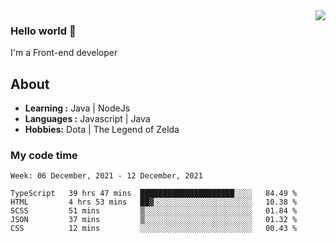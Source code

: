 <img align='right' src="https://github-readme-stats.vercel.app/api?username=jumodada&show_icons=true&theme=vue">

### Hello world 👋

I'm a Front-end developer 
    
## About
-  **Learning :** Java | NodeJs
-  **Languages :** Javascript | Java
-  **Hobbies:** Dota | The Legend of Zelda

### My code time

<!--START_SECTION:waka-->
```text
Week: 06 December, 2021 - 12 December, 2021

TypeScript   39 hrs 47 mins  █████████████████████░░░░   84.49 % 
HTML         4 hrs 53 mins   ██▓░░░░░░░░░░░░░░░░░░░░░░   10.38 % 
SCSS         51 mins         ▒░░░░░░░░░░░░░░░░░░░░░░░░   01.84 % 
JSON         37 mins         ▒░░░░░░░░░░░░░░░░░░░░░░░░   01.32 % 
CSS          12 mins         ░░░░░░░░░░░░░░░░░░░░░░░░░   00.43 % 
```
<!--END_SECTION:waka-->
